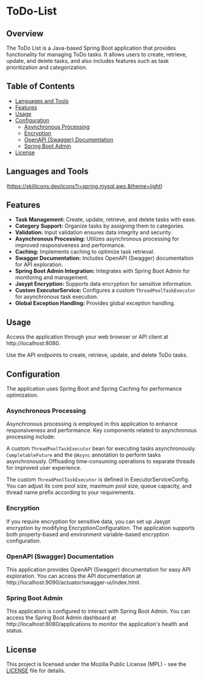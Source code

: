 # ToDo-List

## Overview
The ToDo List is a Java-based Spring Boot application that provides functionality for managing ToDo tasks. It allows users to create, retrieve, update, and delete tasks, and also includes features such as task prioritization and categorization.

## Table of Contents
- [Languages and Tools](#languages-and-tools)
- [Features](#features)
- [Usage](#usage)
- [Configuration](#configuration)
  - [Asynchronous Processing](#asynchronous-processing)
  - [Encryption](#encryption)
  - [OpenAPI (Swagger) Documentation](#openAPI-(swagger)-documentation)
  - [Spring Boot Admin](#spring-boot-admin)
- [License](#license)

## Languages and Tools
(https://skillicons.dev/icons?i=spring,mysql,aws,&theme=light)

## Features

- **Task Management:** Create, update, retrieve, and delete tasks with ease.
- **Category Support:** Organize tasks by assigning them to categories.
- **Validation:** Input validation ensures data integrity and security.
- **Asynchronous Processing:** Utilizes asynchronous processing for improved responsiveness and performance.
- **Caching:** Implements caching to optimize task retrieval.
- **Swagger Documentation:** Includes OpenAPI (Swagger) documentation for API exploration.
- **Spring Boot Admin Integration:** Integrates with Spring Boot Admin for monitoring and management.
- **Jasypt Encryption:** Supports data encryption for sensitive information.
- **Custom ExecutorService:** Configures a custom `ThreadPoolTaskExecutor` for asynchronous task execution.
- **Global Exception Handling:** Provides global exception handling.

## Usage
Access the application through your web browser or API client at http://localhost:8080.

Use the API endpoints to create, retrieve, update, and delete ToDo tasks.

## Configuration
The application uses Spring Boot and Spring Caching for performance optimization.

### Asynchronous Processing
Asynchronous processing is employed in this application to enhance responsiveness and performance. Key components related to asynchronous processing include:

A custom `ThreadPoolTaskExecutor` bean for executing tasks asynchronously.
`CompletableFuture` and the `@Async` annotation to perform tasks asynchronously.
Offloading time-consuming operations to separate threads for improved user experience.

The custom `ThreadPoolTaskExecutor` is defined in ExecutorServiceConfig. You can adjust its core pool size, maximum pool size, queue capacity, and thread name prefix according to your requirements.

### Encryption
If you require encryption for sensitive data, you can set up Jasypt encryption by modifying EncryptionConfiguration. The application supports both property-based and environment variable-based encryption configuration.

### OpenAPI (Swagger) Documentation
This application provides OpenAPI (Swagger) documentation for easy API exploration. You can access the API documentation at http://localhost:9090/actuator/swagger-ui/index.html.

### Spring Boot Admin
This application is configured to interact with Spring Boot Admin. You can access the Spring Boot Admin dashboard at http://localhost:8080/applications to monitor the application's health and status.

## License
This project is licensed under the Mozilla Public License (MPL) - see the [LICENSE](https://github.com/nevinmathew/ToDo-List/blob/main/LICENSE) file for details.
